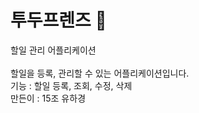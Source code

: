 # 투두프렌즈 🔰  

할일 관리 어플리케이션
<br>
<br>할일을 등록, 관리할 수 있는 어플리케이션입니다. 
<br>기능 : 할일 등록, 조회, 수정, 삭제 
<br>만든이 : 15조 유하경 </br>
